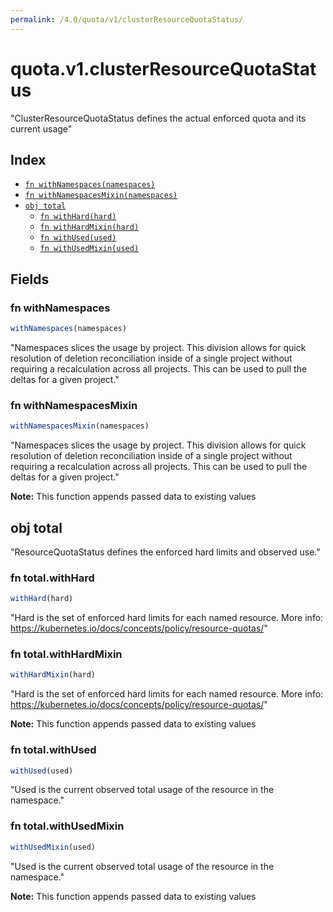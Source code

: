 ```yaml
---
permalink: /4.0/quota/v1/clusterResourceQuotaStatus/
---
```


# quota.v1.clusterResourceQuotaStatus

"ClusterResourceQuotaStatus defines the actual enforced quota and its current usage"

## Index

* [`fn withNamespaces(namespaces)`](#fn-withnamespaces)
* [`fn withNamespacesMixin(namespaces)`](#fn-withnamespacesmixin)
* [`obj total`](#obj-total)
  * [`fn withHard(hard)`](#fn-totalwithhard)
  * [`fn withHardMixin(hard)`](#fn-totalwithhardmixin)
  * [`fn withUsed(used)`](#fn-totalwithused)
  * [`fn withUsedMixin(used)`](#fn-totalwithusedmixin)

## Fields

### fn withNamespaces

```ts
withNamespaces(namespaces)
```

"Namespaces slices the usage by project.  This division allows for quick resolution of deletion reconciliation inside of a single project without requiring a recalculation across all projects.  This can be used to pull the deltas for a given project."

### fn withNamespacesMixin

```ts
withNamespacesMixin(namespaces)
```

"Namespaces slices the usage by project.  This division allows for quick resolution of deletion reconciliation inside of a single project without requiring a recalculation across all projects.  This can be used to pull the deltas for a given project."

**Note:** This function appends passed data to existing values

## obj total

"ResourceQuotaStatus defines the enforced hard limits and observed use."

### fn total.withHard

```ts
withHard(hard)
```

"Hard is the set of enforced hard limits for each named resource. More info: https://kubernetes.io/docs/concepts/policy/resource-quotas/"

### fn total.withHardMixin

```ts
withHardMixin(hard)
```

"Hard is the set of enforced hard limits for each named resource. More info: https://kubernetes.io/docs/concepts/policy/resource-quotas/"

**Note:** This function appends passed data to existing values

### fn total.withUsed

```ts
withUsed(used)
```

"Used is the current observed total usage of the resource in the namespace."

### fn total.withUsedMixin

```ts
withUsedMixin(used)
```

"Used is the current observed total usage of the resource in the namespace."

**Note:** This function appends passed data to existing values